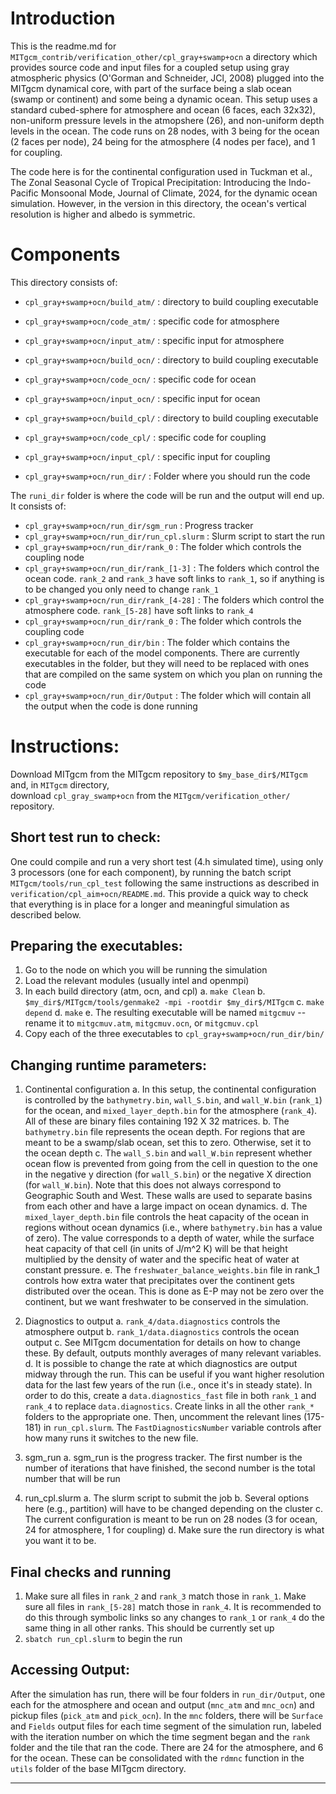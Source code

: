 # Introduction

This is the readme.md for `MITgcm_contrib/verification_other/cpl_gray+swamp+ocn` a directory which provides source code and input files for a coupled setup using gray atmospheric physics (O'Gorman and Schneider, JCl, 2008)
plugged into the MITgcm dynamical core, with part of the surface being a slab ocean (swamp or continent) and some being a dynamic ocean. This setup uses a standard cubed-sphere for atmosphere and ocean (6 faces, each 32x32), non-uniform pressure levels in the atmopshere (26), and non-uniform depth levels in the ocean. The code runs on 28 nodes, with 3 being for the ocean (2 faces per node), 24 being for the atmosphere (4 nodes per face), and 1 for coupling.

The code here is for the continental configuration used in Tuckman et al., The Zonal Seasonal Cycle of Tropical Precipitation: Introducing the Indo-Pacific Monsoonal Mode, Journal of Climate, 2024, for the dynamic ocean simulation. However, in the version in this directory, the ocean's vertical resolution is higher and albedo is symmetric.

# Components

This directory consists of:

* `cpl_gray+swamp+ocn/build_atm/`   : directory to build coupling executable
* `cpl_gray+swamp+ocn/code_atm/`   : specific code for atmosphere
* `cpl_gray+swamp+ocn/input_atm/`    : specific input for atmosphere

* `cpl_gray+swamp+ocn/build_ocn/`   : directory to build coupling executable
* `cpl_gray+swamp+ocn/code_ocn/`   : specific code for ocean
* `cpl_gray+swamp+ocn/input_ocn/`    : specific input for ocean

* `cpl_gray+swamp+ocn/build_cpl/`   : directory to build coupling executable
* `cpl_gray+swamp+ocn/code_cpl/`   : specific code for coupling
* `cpl_gray+swamp+ocn/input_cpl/`    : specific input for coupling

* `cpl_gray+swamp+ocn/run_dir/`  : Folder where you should run the code

The `runi_dir` folder is where the code will be run and the output will end up. It consists of:

* `cpl_gray+swamp+ocn/run_dir/sgm_run` : Progress tracker
* `cpl_gray+swamp+ocn/run_dir/run_cpl.slurm` : Slurm script to start the run
* `cpl_gray+swamp+ocn/run_dir/rank_0` : The folder which controls the coupling node
* `cpl_gray+swamp+ocn/run_dir/rank_[1-3]` : The folders which control the ocean code. `rank_2` and `rank_3` have soft links to `rank_1`, so if anything is to be changed you only need to change `rank_1`
* `cpl_gray+swamp+ocn/run_dir/rank_[4-28]` : The folders which control the atmosphere code. `rank_[5-28]` have soft links to `rank_4`
* `cpl_gray+swamp+ocn/run_dir/rank_0` : The folder which controls the coupling code
* `cpl_gray+swamp+ocn/run_dir/bin` : The folder which contains the executable for each of the model components. There are currently executables in the folder, but they will need to be replaced with ones that are compiled on the same system on which you plan on running the code
* `cpl_gray+swamp+ocn/run_dir/Output` : The folder which will contain all the output when the code is done running

# Instructions:

Download MITgcm from the MITgcm repository to `$my_base_dir$/MITgcm` and, in `MITgcm` directory,  
download `cpl_gray_swamp+ocn` from the `MITgcm/verification_other/` repository.

## Short test run to check:
One could compile and run a very short test (4.h simulated time), using only 3 processors
(one for each component), by running the batch script `MITgcm/tools/run_cpl_test`
following the same instructions as described in `verification/cpl_aim+ocn/README.md`.
This provide a quick way to check that everything is in place for a longer and meaningful
simulation as described below.

## Preparing the executables:
1. Go to the node on which you will be running the simulation
2. Load the relevant modules (usually intel and openmpi)
3. In each build directory (atm, ocn, and cpl)
	a. `make Clean`
	b. `$my_dir$/MITgcm/tools/genmake2 -mpi -rootdir $my_dir$/MITgcm`
	c. `make depend`
	d. `make`
	e. The resulting executable will be named `mitgcmuv` -- rename it to `mitgcmuv.atm`, `mitgcmuv.ocn`, or `mitgcmuv.cpl`
4. Copy each of the three executables to `cpl_gray+swamp+ocn/run_dir/bin/`

## Changing runtime parameters:

1. Continental configuration
	a. In this setup, the continental configuration is controlled by the `bathymetry.bin`, `wall_S.bin`, and `wall_W.bin` (`rank_1`) for the ocean, and `mixed_layer_depth.bin` for the atmosphere (`rank_4`). All of these are binary files containing 192 X 32 matrices.
	b. The `bathymetry.bin` file represents the ocean depth. For regions that are meant to be a swamp/slab ocean, set this to zero. Otherwise, set it to the ocean depth
	c. The `wall_S.bin` and `wall_W.bin` represent whether ocean flow is prevented from going from the cell in question to the one in the negative y direction (for `wall_S.bin`) or the negative X direction (for `wall_W.bin`). Note that this does not always correspond to Geographic South and West. These walls are used to separate basins from each other and have a large impact on ocean dynamics.
	d. The `mixed_layer_depth.bin` file controls the heat capacity of the ocean in regions without ocean dynamics (i.e., where `bathymetry.bin` has a value of zero). The value corresponds to a depth of water, while the surface heat capacity of that cell (in units of J/m^2 K) will be that height multiplied by the density of water and the specific heat of water at constant pressure.
	e. The `freshwater_balance_weights.bin` file in rank_1 controls how extra water that precipitates over the continent gets distributed over the ocean. This is done as E-P may not be zero over the continent, but we want freshwater to be conserved in the simulation.

2. Diagnostics to output
	a. `rank_4/data.diagnostics` controls the atmosphere output
	b. `rank_1/data.diagnostics` controls the ocean output
	c. See MITgcm documentation for details on how to change these. By default, outputs monthly averages of many relevant variables.
	d. It is possible to change the rate at which diagnostics are output midway through the run. This can be useful if you want higher resolution data for the last few years of the run (i.e., once it's in steady state). In order to do this, create a `data.diagnostics_fast` file in both `rank_1` and `rank_4` to replace `data.diagnostics`. Create links in all the other `rank_*` folders to the appropriate one. Then, uncomment the relevant lines (175-181) in `run_cpl.slurm`. The `FastDiagnosticsNumber` variable controls after how many runs it switches to the new file.

3. sgm_run
	a. sgm_run is the progress tracker. The first number is the number of iterations that have finished, the second number is the total number that will be run

4. run_cpl.slurm
	a. The slurm script to submit the job
	b. Several options here (e.g., partition) will have to be changed depending on the cluster
	c. The current configuration is meant to be run on 28 nodes (3 for ocean, 24 for atmosphere, 1 for coupling)
	d. Make sure the run directory is what you want it to be.

## Final checks and running
1. Make sure all files in `rank_2` and `rank_3` match those in `rank_1`. Make sure all files in `rank_[5-28]` match those in `rank_4`. It is recommended to do this through symbolic links so any changes to `rank_1` or `rank_4` do the same thing in all other ranks. This should be currently set up
2. `sbatch run_cpl.slurm` to begin the run

## Accessing Output:

After the simulation has run, there will be four folders in `run_dir/Output`, one each for the atmosphere and ocean and output (`mnc_atm` and `mnc_ocn`) and pickup files (`pick_atm` and `pick_ocn`). In the `mnc` folders, there will be `Surface` and `Fields` output files for each time segment of the simulation run, labeled with the iteration number on which the time segment began and the `rank` folder and the tile that ran the code. There are 24 for the atmosphere, and 6 for the ocean. These can be consolidated with the `rdmnc` function in the `utils` folder of the base MITgcm directory.

--------------

